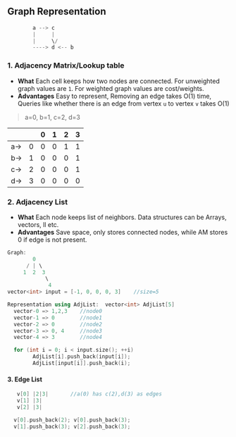 ## Graph Representation
```c++
        a --> c 
        |     |
        |     \/
        ----> d <-- b
```

### 1. Adjacency Matrix/Lookup table
- **What** Each cell keeps how two nodes are connected. For unweighted graph values are `1`. For weighted graph values are cost/weights.
- **Advantages** Easy to represent, Removing an edge takes O(1) time, Queries like whether there is an edge from vertex `u` to vertex `v` takes O(1)
> a=0, b=1, c=2, d=3
  
| |  | 0 | 1 | 2 | 3 |
| --- | --- | --- | --- | --- | --- |
| a-> | 0 | 0 | 0 | 1 | 1 |
| b-> | 1 | 0 | 0 | 0 | 1 |
| c-> | 2 | 0 | 0 | 0 | 1 |
| d-> | 3 | 0 | 0 | 0 | 0 |
  
### 2. Adjacency List
- **What** Each node keeps list of neighbors. Data structures can be Arrays, vectors, ll etc.
- **Advantages** Save space, only stores connected nodes, while AM stores 0 if edge is not present.
```c++
Graph:
        0
      / | \
     1  2  3
            \
             4
vector<int> input = [-1, 0, 0, 0, 3]    //size=5

Representation using AdjList:  vector<int> AdjList[5]
  vector-0 => 1,2,3    //node0
  vector-1 => 0        //node1
  vector-2 => 0        //node2
  vector-3 => 0, 4     //node3
  vector-4 => 3        //node4

  for (int i = 0; i < input.size(); ++i)
        AdjList[i].push_back(input[i]);
        AdjList[input[i]].push_back(i);
```
  
#### 3. Edge List
```c++
   v[0] |2|3|		//a(0) has c(2),d(3) as edges
   v[1] |3|
   v[2] |3|

  v[0].push_back(2); v[0].push_back(3);
  v[1].push_back(3); v[2].push_back(3);
```   
